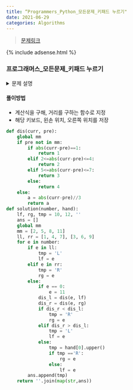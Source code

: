 ```yaml
---
title: “Programmers_Python_모든문제_키패드 누르기"
date: 2021-06-29
categories: Algorithms
---
```


> [문제링크](https://programmers.co.kr/learn/courses/30/lessons/67256)

{% include adsense.html %}

### 프로그래머스_모든문제_키패드 누르기


<details>
  <summary>문제 설명</summary>
  
- 엄지손가락은 상하좌우 4가지 방향으로만 이동할 수 있으며 키패드 이동 한 칸은 거리로 1에 해당<br>
- 제한 사항<br>
>> - 왼쪽 열의 3개의 숫자 1, 4, 7을 입력할 때는 왼손 엄지손가락을 사용합니다.<br>
>> - 오른쪽 열의 3개의 숫자 3, 6, 9를 입력할 때는 오른손 엄지손가락을 사용합니다.<br>
>> - 가운데 열의 4개의 숫자 2, 5, 8, 0을 입력할 때는 두 엄지손가락의 현재 키패드의 위치에서 더 가까운 엄지손가락을 사용합니다.<br>
>> - 만약 두 엄지손가락의 거리가 같다면, 오른손잡이는 오른손 엄지손가락, 왼손잡이는 왼손 엄지손가락을 사용합니다.<br>

- 순서대로 누를 번호가 담긴 배열 numbers, 왼손잡이인지 오른손잡이인 지를 나타내는 문자열 hand가 매개변수로 주어질 때, <br>
  각 번호를 누른 엄지손가락이 왼손인 지 오른손인 지를 나타내는 연속된 문자열 형태로 return.<br>

</details>


#### 풀이방법
-  계산식을 구해, 거리를 구하는 함수로 지정
-  해당 키보드, 왼손 위치, 오른쪽 위치를 저장


```python
def dis(curr, pre):
    global mm
    if pre not in mm:
        if abs(curr-pre)==1:
            return 1
        elif 2<=abs(curr-pre)<=4:
            return 2
        elif 5<=abs(curr-pre)<=7:
            return 3
        else:
            return 4
    else:
        a = abs(curr-pre)//3
        return a
def solution(number, hand):
    lf, rg, tmp = 10, 12, ''
    ans = []
    global mm
    mm = [2, 5, 8, 11]
    ll, rr = [1, 4, 7], [3, 6, 9]
    for e in number:
        if e in ll:
            tmp = 'L'
            lf = e
        elif e in rr:
            tmp = 'R'
            rg = e
        else:
            if e == 0:
                e = 11
            dis_l = dis(e, lf)
            dis_r = dis(e, rg)
            if dis_r < dis_l:
                tmp = 'R'
                rg = e
            elif dis_r > dis_l:
                tmp = 'L'
                lf = e
            else:
                tmp = hand[0].upper()
                if tmp =='R':
                    rg = e
                else:
                    lf = e
        ans.append(tmp)
    return ''.join(map(str,ans))
```

